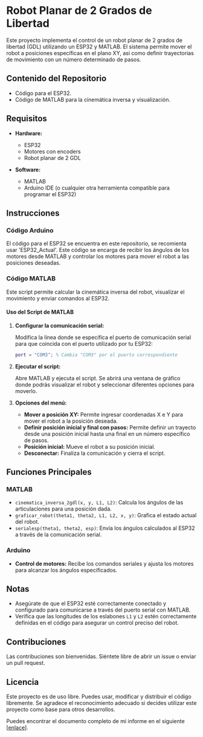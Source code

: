 # Robot Planar de 2 Grados de Libertad

Este proyecto implementa el control de un robot planar de 2 grados de libertad (GDL) utilizando un ESP32 y MATLAB. El sistema permite mover el robot a posiciones específicas en el plano XY, así como definir trayectorias de movimiento con un número determinado de pasos.

## Contenido del Repositorio

- Código para el ESP32.
- Código de MATLAB para la cinemática inversa y visualización.

## Requisitos

- **Hardware:**
  - ESP32
  - Motores con encoders
  - Robot planar de 2 GDL

- **Software:**
  - MATLAB
  - Arduino IDE (o cualquier otra herramienta compatible para programar el ESP32)

## Instrucciones

### Código Arduino

El código para el ESP32 se encuentra en este repositorio, se recomienta usar 'ESP32_Actual'. Este código se encarga de recibir los ángulos de los motores desde MATLAB y controlar los motores para mover el robot a las posiciones deseadas.

### Código MATLAB

Este script permite calcular la cinemática inversa del robot, visualizar el movimiento y enviar comandos al ESP32.

#### Uso del Script de MATLAB

1. **Configurar la comunicación serial:**

   Modifica la línea donde se especifica el puerto de comunicación serial para que coincida con el puerto utilizado por tu ESP32:

   ```matlab
   port = "COM3"; % Cambia "COM3" por el puerto correspondiente
   ```

2. **Ejecutar el script:**

   Abre MATLAB y ejecuta el script. Se abrirá una ventana de gráfico donde podrás visualizar el robot y seleccionar diferentes opciones para moverlo.

3. **Opciones del menú:**

   - **Mover a posición XY:** Permite ingresar coordenadas X e Y para mover el robot a la posición deseada.
   - **Definir posición inicial y final con pasos:** Permite definir un trayecto desde una posición inicial hasta una final en un número específico de pasos.
   - **Posición inicial:** Mueve el robot a su posición inicial.
   - **Desconectar:** Finaliza la comunicación y cierra el script.

## Funciones Principales

### MATLAB

- `cinematica_inversa_2gdl(x, y, L1, L2)`: Calcula los ángulos de las articulaciones para una posición dada.
- `graficar_robot(theta1, theta2, L1, L2, x, y)`: Grafica el estado actual del robot.
- `serialesp(theta1, theta2, esp)`: Envía los ángulos calculados al ESP32 a través de la comunicación serial.

### Arduino

- **Control de motores:** Recibe los comandos seriales y ajusta los motores para alcanzar los ángulos especificados.

## Notas

- Asegúrate de que el ESP32 esté correctamente conectado y configurado para comunicarse a través del puerto serial con MATLAB.
- Verifica que las longitudes de los eslabones `L1` y `L2` estén correctamente definidas en el código para asegurar un control preciso del robot.

## Contribuciones

Las contribuciones son bienvenidas. Siéntete libre de abrir un issue o enviar un pull request.

## Licencia

Este proyecto es de uso libre. Puedes usar, modificar y distribuir el código libremente. Se agradece el reconocimiento adecuado si decides utilizar este proyecto como base para otros desarrollos.

Puedes encontrar el documento completo de mi informe en el siguiente [[enlace](https://www.overleaf.com/read/tkpzcjxprvhp#059aa3)].


